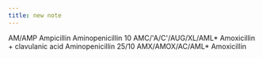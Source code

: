 ```yaml
---
title: new note
---
```

AM/AMP
Ampicillin
Aminopenicillin
10
AMC/'A/C'/AUG/XL/AML*
Amoxicillin + clavulanic acid
Aminopenicillin
25/10
AMX/AMOX/AC/AML*
Amoxicillin
